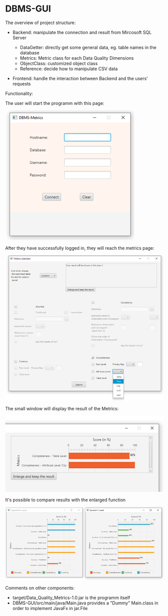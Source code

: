 # DBMS-GUI


The overview of project structure:

- Backend: manipulate the connection and result from Mircosoft SQL Server
  - DataGetter: directly get some general data, eg. table names in the database
  - Metrics: Metric class for each Data Quality Dimensions 
  - ObjectClass: customized object class
  - Reference: decide how to manipulate CSV data
  
- Frontend: handle the interaction between Backend and the users' requests

Functionality:

The user will start the programm with this page:
 
 ![alt text](https://raw.githubusercontent.com/Ryuuko/DBMS-GUI/master/Images/LoginPage.png?token=AGAODQPZU3BHR2ZV76EXZXC636XZW)
 
After they have successfully logged in, they will reach the metrics page:

 ![alt text](https://raw.githubusercontent.com/Ryuuko/DBMS-GUI/master/Images/MetricsPage.png?token=AGAODQIJO6ZJJM3XND47O62636YGQ)
 
The small window will display the result of the Metrics:

 ![alt text](https://raw.githubusercontent.com/Ryuuko/DBMS-GUI/master/Images/smallResult.png?token=AGAODQMQ7KQ4PXGI2QR6332636YJI)
 
It's possible to compare results with the enlarged function

![alt text](https://raw.githubusercontent.com/Ryuuko/DBMS-GUI/master/Images/enlargedResult.png?token=AGAODQP3ICDZ76O2P7HLVAC636YIS)

Comments on other components:
- target/Data_Quality_Metrics-1.0.jar is the programm itself
- DBMS-GUI/src/main/java/Main.java provides a "Dummy" Main.class in order to implement JavaFx in jar.File

